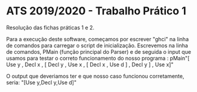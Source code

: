 # ATS 2019/2020 - Trabalho Prático 1

Resolução das fichas práticas 1 e 2.

Para a execução deste software, começamos por escrever "ghci" na linha de comandos para carregar o script de inicialização.
Escrevemos na linha de comandos, PMain (função principal do Parser) e de seguida o input que usamos para testar o correto funcionamento do nosso programa :
pMain"[ Use y , Decl x , [ Decl y , Use x , [ Decl x , Use d ] , Decl y ] , Use x]"

O output que deveriamos ter e que nosso caso funcionou corretamente, seria: 
"[Use y,Decl y,Use d]"


